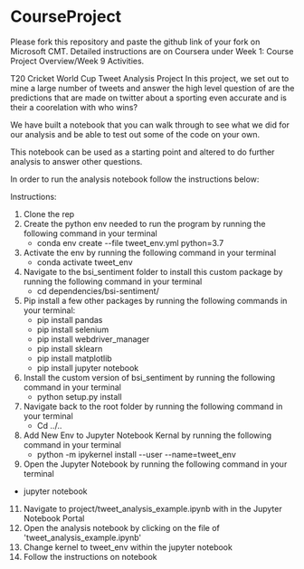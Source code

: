 # CourseProject

Please fork this repository and paste the github link of your fork on Microsoft CMT. Detailed instructions are on Coursera under Week 1: Course Project Overview/Week 9 Activities.

T20 Cricket World Cup Tweet Analysis Project
In this project, we set out to mine a large number of tweets and answer the high level question of are the predictions that are made on twitter about a sporting even accurate and is their a coorelation with who wins?

We have built a notebook that you can walk through to see what we did for our analysis and be able to test out some of the code on your own.

This notebook can be used as a starting point and altered to do further analysis to answer other questions.

In order to run the analysis notebook follow the instructions below:

Instructions:
1. Clone the rep
2. Create the python env needed to run the program by running the following command in your terminal 
   - conda env create --file tweet_env.yml python=3.7
3. Activate the env by running the following command in your terminal 
   - conda activate tweet_env 
4. Navigate to the bsi_sentiment folder to install this custom package by running the following command in your terminal
   - cd dependencies/bsi-sentiment/ 
5. Pip install a few other packages by running the following commands in your terminal:
   - pip install pandas
   - pip install selenium
   - pip install webdriver_manager
   - pip install sklearn
   - pip install matplotlib
   - pip install jupyter notebook
7. Install the custom version of bsi_sentiment by running the following command in your terminal
   - python setup.py install 
8. Navigate back to the root folder  by running the following command in your terminal
   - Cd ../.. 
9. Add New Env to Jupyter Notebook Kernal by running the following command in your terminal
   - python -m ipykernel install --user --name=tweet_env 
10. Open the Jupyter Notebook by running the following command in your terminal
   - jupyter notebook
11. Navigate to project/tweet_analysis_example.ipynb with in the Jupyter Notebook Portal
12. Open the analysis notebook by clicking on the file of 'tweet_analysis_example.ipynb'
13. Change kernel to tweet_env within the jupyter notebook
14. Follow the instructions on notebook 
